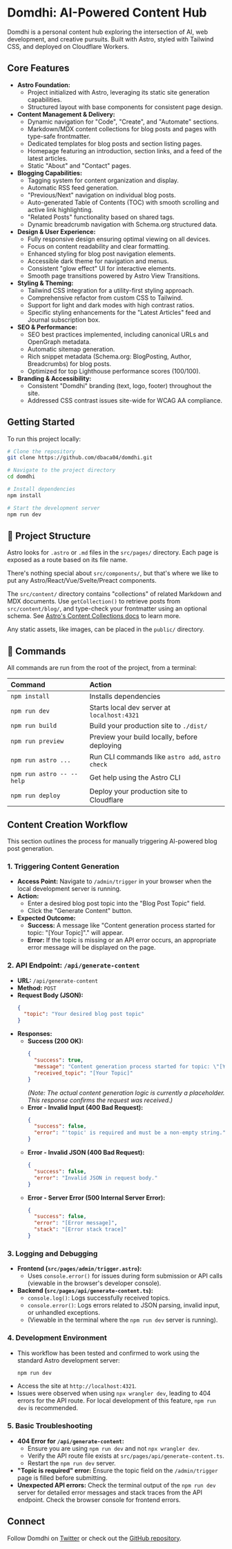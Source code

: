 # Domdhi: AI-Powered Content Hub

<!-- dash-content-start -->

Domdhi is a personal content hub exploring the intersection of AI, web development, and creative pursuits. Built with Astro, styled with Tailwind CSS, and deployed on Cloudflare Workers.

## Core Features

- **Astro Foundation:**
    - Project initialized with Astro, leveraging its static site generation capabilities.
    - Structured layout with base components for consistent page design.
- **Content Management & Delivery:**
    - Dynamic navigation for "Code", "Create", and "Automate" sections.
    - Markdown/MDX content collections for blog posts and pages with type-safe frontmatter.
    - Dedicated templates for blog posts and section listing pages.
    - Homepage featuring an introduction, section links, and a feed of the latest articles.
    - Static "About" and "Contact" pages.
- **Blogging Capabilities:**
    - Tagging system for content organization and display.
    - Automatic RSS feed generation.
    - "Previous/Next" navigation on individual blog posts.
    - Auto-generated Table of Contents (TOC) with smooth scrolling and active link highlighting.
    - "Related Posts" functionality based on shared tags.
    - Dynamic breadcrumb navigation with Schema.org structured data.
- **Design & User Experience:**
    - Fully responsive design ensuring optimal viewing on all devices.
    - Focus on content readability and clear formatting.
    - Enhanced styling for blog post navigation elements.
    - Accessible dark theme for navigation and menus.
    - Consistent "glow effect" UI for interactive elements.
    - Smooth page transitions powered by Astro View Transitions.
- **Styling & Theming:**
    - Tailwind CSS integration for a utility-first styling approach.
    - Comprehensive refactor from custom CSS to Tailwind.
    - Support for light and dark modes with high contrast ratios.
    - Specific styling enhancements for the "Latest Articles" feed and Journal subscription box.
- **SEO & Performance:**
    - SEO best practices implemented, including canonical URLs and OpenGraph metadata.
    - Automatic sitemap generation.
    - Rich snippet metadata (Schema.org: BlogPosting, Author, Breadcrumbs) for blog posts.
    - Optimized for top Lighthouse performance scores (100/100).
- **Branding & Accessibility:**
    - Consistent "Domdhi" branding (text, logo, footer) throughout the site.
    - Addressed CSS contrast issues site-wide for WCAG AA compliance.

<!-- dash-content-end -->

## Getting Started

To run this project locally:

```bash
# Clone the repository
git clone https://github.com/dbaca04/domdhi.git

# Navigate to the project directory
cd domdhi

# Install dependencies
npm install

# Start the development server
npm run dev
```

## 🚀 Project Structure

Astro looks for `.astro` or `.md` files in the `src/pages/` directory. Each page is exposed as a route based on its file name.

There's nothing special about `src/components/`, but that's where we like to put any Astro/React/Vue/Svelte/Preact components.

The `src/content/` directory contains "collections" of related Markdown and MDX documents. Use `getCollection()` to retrieve posts from `src/content/blog/`, and type-check your frontmatter using an optional schema. See [Astro's Content Collections docs](https://docs.astro.build/en/guides/content-collections/) to learn more.

Any static assets, like images, can be placed in the `public/` directory.

## 🧞 Commands

All commands are run from the root of the project, from a terminal:

| Command                   | Action                                           |
| :------------------------ | :----------------------------------------------- |
| `npm install`             | Installs dependencies                            |
| `npm run dev`             | Starts local dev server at `localhost:4321`      |
| `npm run build`           | Build your production site to `./dist/`          |
| `npm run preview`         | Preview your build locally, before deploying     |
| `npm run astro ...`       | Run CLI commands like `astro add`, `astro check` |
| `npm run astro -- --help` | Get help using the Astro CLI                     |
| `npm run deploy`          | Deploy your production site to Cloudflare        |

## Content Creation Workflow

This section outlines the process for manually triggering AI-powered blog post generation.

### 1. Triggering Content Generation

- **Access Point:** Navigate to `/admin/trigger` in your browser when the local development server is running.
- **Action:**
    - Enter a desired blog post topic into the "Blog Post Topic" field.
    - Click the "Generate Content" button.
- **Expected Outcome:**
    - **Success:** A message like "Content generation process started for topic: \"[Your Topic]\"." will appear.
    - **Error:** If the topic is missing or an API error occurs, an appropriate error message will be displayed on the page.

### 2. API Endpoint: `/api/generate-content`

- **URL:** `/api/generate-content`
- **Method:** `POST`
- **Request Body (JSON):**
  ```json
  {
    "topic": "Your desired blog post topic"
  }
  ```
- **Responses:**
    - **Success (200 OK):**
      ```json
      {
        "success": true,
        "message": "Content generation process started for topic: \"[Your Topic]\".",
        "received_topic": "[Your Topic]"
      }
      ```
      *(Note: The actual content generation logic is currently a placeholder. This response confirms the request was received.)*
    - **Error - Invalid Input (400 Bad Request):**
      ```json
      {
        "success": false,
        "error": "'topic' is required and must be a non-empty string."
      }
      ```
    - **Error - Invalid JSON (400 Bad Request):**
      ```json
      {
        "success": false,
        "error": "Invalid JSON in request body."
      }
      ```
    - **Error - Server Error (500 Internal Server Error):**
      ```json
      {
        "success": false,
        "error": "[Error message]",
        "stack": "[Error stack trace]"
      }
      ```

### 3. Logging and Debugging

- **Frontend (`src/pages/admin/trigger.astro`):**
    - Uses `console.error()` for issues during form submission or API calls (viewable in the browser's developer console).
- **Backend (`src/pages/api/generate-content.ts`):**
    - `console.log()`: Logs successfully received topics.
    - `console.error()`: Logs errors related to JSON parsing, invalid input, or unhandled exceptions.
    - (Viewable in the terminal where the `npm run dev` server is running).

### 4. Development Environment

- This workflow has been tested and confirmed to work using the standard Astro development server:
  ```bash
  npm run dev
  ```
- Access the site at `http://localhost:4321`.
- Issues were observed when using `npx wrangler dev`, leading to 404 errors for the API route. For local development of this feature, `npm run dev` is recommended.

### 5. Basic Troubleshooting

- **404 Error for `/api/generate-content`:**
    - Ensure you are using `npm run dev` and not `npx wrangler dev`.
    - Verify the API route file exists at `src/pages/api/generate-content.ts`.
    - Restart the `npm run dev` server.
- **"Topic is required" error:** Ensure the topic field on the `/admin/trigger` page is filled before submitting.
- **Unexpected API errors:** Check the terminal output of the `npm run dev` server for detailed error messages and stack traces from the API endpoint. Check the browser console for frontend errors.


## Connect

Follow Domdhi on [Twitter](https://twitter.com/iDomdhi) or check out the [GitHub repository](https://github.com/dbaca04/).
